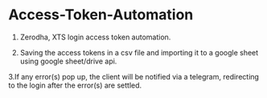 # Access-Token-Automation

1. Zerodha, XTS login access token automation.

2. Saving the access tokens in a csv file and importing it to a google sheet using google sheet/drive api.

3.If any error(s) pop up, the client will be notified via a telegram, redirecting to the login after the error(s) are settled.
